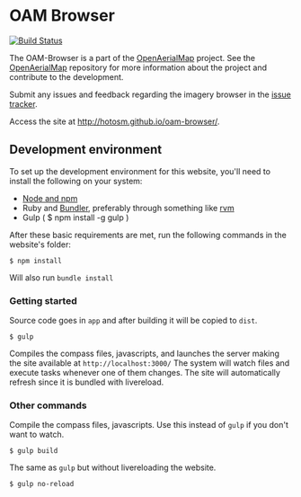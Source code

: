 # OAM Browser

[![Build Status](https://travis-ci.org/hotosm/oam-browser.svg?branch=master)](https://travis-ci.org/hotosm/oam-browser)

The OAM-Browser is a part of the [OpenAerialMap](https://github.com/hotosm/OpenAerialMap) project. See the [OpenAerialMap](https://github.com/hotosm/OpenAerialMap) repository for more information about the project and contribute to the development. 

Submit any issues and feedback regarding the imagery browser in the [issue tracker](https://github.com/hotosm/oam-browser/issues). 

Access the site at http://hotosm.github.io/oam-browser/. 

## Development environment
To set up the development environment for this website, you'll need to install the following on your system:

- [Node and npm](http://nodejs.org/)
- Ruby and [Bundler](http://bundler.io/), preferably through something like [rvm](https://rvm.io/)
- Gulp ( $ npm install -g gulp )

After these basic requirements are met, run the following commands in the website's folder:
```
$ npm install
```
Will also run `bundle install`

### Getting started

Source code goes in `app` and after building it will be copied to `dist`.

```
$ gulp
```
Compiles the compass files, javascripts, and launches the server making the site available at `http://localhost:3000/`
The system will watch files and execute tasks whenever one of them changes.
The site will automatically refresh since it is bundled with livereload.

### Other commands
Compile the compass files, javascripts. Use this instead of ```gulp``` if you don't want to watch.
```
$ gulp build
```

The same as `gulp` but without livereloading the website.
```
$ gulp no-reload
```
